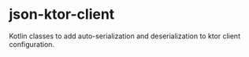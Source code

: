 # json-ktor-client
Kotlin classes to add auto-serialization and deserialization to ktor client configuration.
